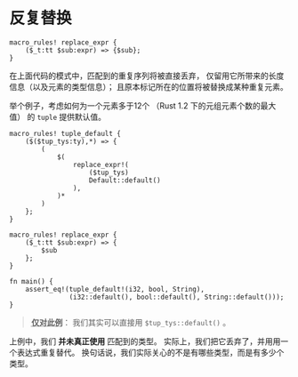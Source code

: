# 反复替换

```rust,ignore
macro_rules! replace_expr {
    ($_t:tt $sub:expr) => {$sub};
}
```

在上面代码的模式中，匹配到的重复序列将被直接丢弃，
仅留用它所带来的长度信息（以及元素的类型信息）；
且原本标记所在的位置将被替换成某种重复元素。

举个例子，考虑如何为一个元素多于12个 （Rust 1.2 下的元组元素个数的最大值）
的 `tuple` 提供默认值。

```rust,editable
macro_rules! tuple_default {
    ($($tup_tys:ty),*) => {
        (
            $(
                replace_expr!(
                    ($tup_tys)
                    Default::default()
                ),
            )*
        )
    };
}

macro_rules! replace_expr {
    ($_t:tt $sub:expr) => {
        $sub
    };
}

fn main() {
    assert_eq!(tuple_default!(i32, bool, String),
               (i32::default(), bool::default(), String::default()));
}
```

> **<abbr title="Just for this example">仅对此例</abbr>**：
我们其实可以直接用 `$tup_tys::default()` 。

上例中，我们 **并未真正使用** 匹配到的类型。
实际上，我们把它丢弃了，并用用一个表达式重复替代。
换句话说，我们实际关心的不是有哪些类型，而是有多少个类型。
